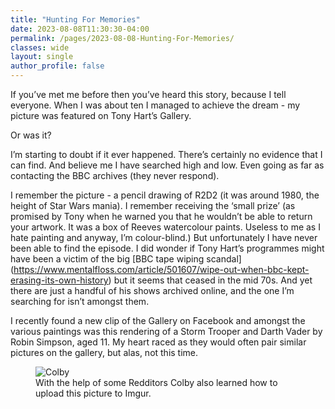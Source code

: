 ```yaml
---
title: "Hunting For Memories"
date: 2023-08-08T11:30:30-04:00
permalink: /pages/2023-08-08-Hunting-For-Memories/
classes: wide
layout: single
author_profile: false
---
```


If you’ve met me before then you’ve heard this story, because I tell everyone. When I was about ten I managed to achieve the dream - my picture was featured on Tony Hart’s Gallery.

Or was it?

I’m starting to doubt if it ever happened. There’s certainly no evidence that I can find. And believe me I have searched high and low. Even going as far as contacting the BBC archives (they never respond).

I remember the picture - a pencil drawing of R2D2 (it was around 1980, the height of Star Wars mania). I remember receiving the ‘small prize’ (as promised by Tony when he warned you that he wouldn’t be able to return your artwork. It was a box of Reeves watercolour paints. Useless to me as I hate painting and anyway, I’m colour-blind.) But unfortunately I have never been able to find the episode. I did wonder if Tony Hart’s programmes might have been a victim of the big [BBC tape wiping scandal] (https://www.mentalfloss.com/article/501607/wipe-out-when-bbc-kept-erasing-its-own-history) but it seems that ceased in the mid 70s. And yet there are just a handful of his shows archived online, and the one I’m searching for isn’t amongst them.

I recently found a new clip of the Gallery on Facebook and amongst the various paintings was this rendering of a Storm Trooper and Darth Vader by Robin Simpson, aged 11. My heart raced as they would often pair similar pictures on the gallery, but alas, not this time.

<figure>
  <img src="{{ site.baseurl }}/assets/images/Colby.JPG" alt="Colby">
  <figcaption>With the help of some Redditors Colby also learned how to upload this picture to Imgur.</figcaption>
</figure>

